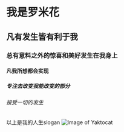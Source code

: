 # 我是罗米花
## 凡有发生皆有利于我
### 总有意料之外的惊喜和美好发生在我身上
#### 凡我所想都会实现
##### 专注去改变我能改变的部分
###### 接受一切的发生

以上是我的人生slogan
![Image of Yaktocat](https://octodex.github.com/images/yaktocat.png)

